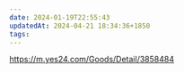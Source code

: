```yaml
---
date: 2024-01-19T22:55:43
updatedAt: 2024-04-21 18:34:36+1850
tags: 
---
```

https://m.yes24.com/Goods/Detail/3858484